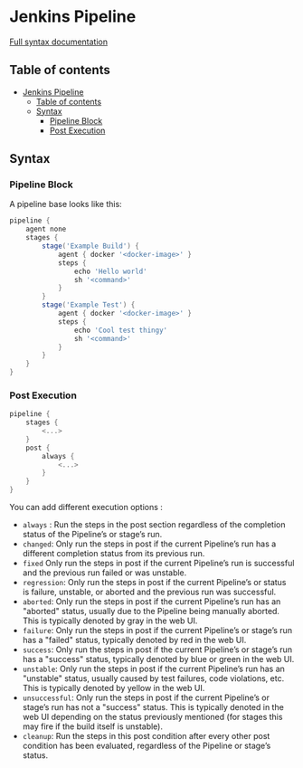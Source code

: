 # Jenkins Pipeline

[Full syntax documentation](https://www.jenkins.io/doc/book/pipeline/syntax)

## Table of contents

- [Jenkins Pipeline](#jenkins-pipeline)
  - [Table of contents](#table-of-contents)
  - [Syntax](#syntax)
    - [Pipeline Block](#pipeline-block)
    - [Post Execution](#post-execution)

## Syntax

### Pipeline Block

A pipeline base looks like this:

```groovy
pipeline {
    agent none 
    stages {
        stage('Example Build') {
            agent { docker '<docker-image>' } 
            steps {
                echo 'Hello world'
                sh '<command>'
            }
        }
        stage('Example Test') {
            agent { docker '<docker-image>' } 
            steps {
                echo 'Cool test thingy'
                sh '<command>'
            }
        }
    }
}
```

### Post Execution

```groovy
pipeline {
    stages {
        <...>
    }
    post { 
        always { 
            <...>
        }
    }
}
```

You can add different execution options :

- ``always`` : Run the steps in the post section regardless of the completion status of the Pipeline’s or stage’s run.
- ``changed``: Only run the steps in post if the current Pipeline’s run has a different completion status from its previous run.
- ``fixed`` Only run the steps in post if the current Pipeline’s run is successful and the previous run failed or was unstable.
- ``regression``: Only run the steps in post if the current Pipeline’s or status is failure, unstable, or aborted and the previous run was successful.
- ``aborted``: Only run the steps in post if the current Pipeline’s run has an "aborted" status, usually due to the Pipeline being manually aborted. This is typically denoted by gray in the web UI.
- ``failure``: Only run the steps in post if the current Pipeline’s or stage’s run has a "failed" status, typically denoted by red in the web UI.
- ``success``: Only run the steps in post if the current Pipeline’s or stage’s run has a "success" status, typically denoted by blue or green in the web UI.
- ``unstable``: Only run the steps in post if the current Pipeline’s run has an "unstable" status, usually caused by test failures, code violations, etc. This is typically denoted by yellow in the web UI.
- ``unsuccessful``: Only run the steps in post if the current Pipeline’s or stage’s run has not a "success" status. This is typically denoted in the web UI depending on the status previously mentioned (for stages this may fire if the build itself is unstable).
- ``cleanup``: Run the steps in this post condition after every other post condition has been evaluated, regardless of the Pipeline or stage’s status.
